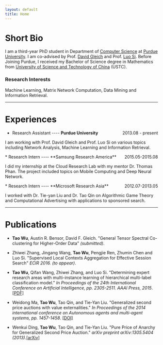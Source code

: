 ```yaml
---
layout: default
title: Home
---
```


# <a name="bio"></a>Short Bio

I am a third-year PhD student in Department of 
[Computer Science](https://www.cs.purdue.edu)
at [Purdue University](http://www.purdue.edu).
I am co-advised by 
Prof. [David Gleich](https://www.cs.purdue.edu/homes/dgleich/)
and Prof. [Luo Si](https://www.cs.purdue.edu/homes/lsi/).
Before Joining Purdue, I received my Bachelor of Science degree in Mathematics
from [University of Science and Technology of China](http://en.ustc.edu.cn) (USTC).

### Research Interests

Machine Learning, Matrix Network Computation, Data Mining and Information Retrieval.


-------


# <a name="exp"></a>Experiences

* Research Assistant ---- **Purdue University**   <span style="float:right">2013.08 - present </span>
<p class="message">
  I am working with Prof. David Gleich and Prof. Luo Si on various topics including Network Analysis, Machine Learning and Information Retrieval.
</p>
* Research Intern ----      **Samsung Research America**    <span style="float:right">2015.05-2015.08</span>
<p class="message">
  I did my internship at the Cloud Research Lab with my mentor Dr. Thomas Phan. The project included topics on Mobile Computing and Deep Neural Network.
</p>
* Research Intern   ----    **Microsoft Research Asia**     <span style="float:right">2012.07-2013.05</span>
<p class="message">
  I worked with Dr. Tie-yan Liu and Dr. Tao Qin on Algorithmic Game Theory and Computational Advertising with applications to sponsored search.
</p>


-------


# <a name="pub"></a>Publications

* **Tao Wu**, Austin R. Bensor, David F. Gleich. "General Tensor Spectral Co-clustering for Higher-Order Data" _(submitted)_.

* Zhiwei Zhang, Jingang Wang, **Tao Wu**, Pengjie Ren, Zhumin Chen and Luo Si. "Supervised Local Contexts Aggregation for Effective Session Search" _ECIR 2016. (to appear)_.

* **Tao Wu**, Qifan Wang, Zhiwei Zhang, and Luo Si. "Determining expert research areas with multi-instance learning of hierarchical multi-label classification model." _In Proceedings of the 24th International Conference on Artificial Intelligence, pp. 2305-2511. AAAI Press, 2015_. [[PDF]](http://ijcai.org/papers15/Papers/IJCAI15-326.pdf)

* Weidong Ma, **Tao Wu**, Tao Qin, and Tie-Yan Liu. "Generalized second price auctions with value externalities." _In Proceedings of the 2014 international conference on Autonomous agents and multi-agent systems, pp. 1457-1458_. [[DOI]](http://dl.acm.org/citation.cfm?id=2617521)

* Wenkui Ding, **Tao Wu**, Tao Qin, and Tie-Yan Liu. "Pure Price of Anarchy for Generalized Second Price Auction." _arXiv preprint arXiv:1305.5404 (2013)_.[[arXiv]](http://arxiv.org/abs/1305.5404)